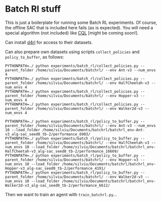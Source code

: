 # Batch Rl stuff

This is just a boilerplate for running some Batch RL experiments. Of course, the offline SAC that is included here fails (as is expected). You will need a special algorithm (not included) like [CQL](https://arxiv.org/abs/2006.04779) [might be coming soon!]. 

Can install [d4rl](https://github.com/rail-berkeley/d4rl) for access to their datasets. 

Can also prepare own datasets using scripts `collect_policies` and `policy_to_buffer`, as follows:

    PYTHONPATH=./ python experiments/batch_rl/collect_policies.py --parent_folder /home/silviu/Documents/batchrl/ --env Ant-v3 --num_envs 4
    PYTHONPATH=./ python experiments/batch_rl/collect_policies.py --parent_folder /home/silviu/Documents/batchrl/ --env HalfCheetah-v3 --num_envs 4
    PYTHONPATH=./ python experiments/batch_rl/collect_policies.py --parent_folder /home/silviu/Documents/batchrl/ --env Hopper-v3 --num_envs 4
    PYTHONPATH=./ python experiments/batch_rl/collect_policies.py --parent_folder /home/silviu/Documents/batchrl/ --env Walker2d-v3 --num_envs 4

    PYTHONPATH=./ python experiments/batch_rl/policy_to_buffer.py --parent_folder /home/silviu/Documents/batchrl/ --env Ant-v3 --num_envs 10 --load_folder /home/silviu/Documents/batchrl/batchrl_env-Ant-v3_alg-sac_seed0_tb-2/performance_6903/
    PYTHONPATH=./ python experiments/batch_rl/policy_to_buffer.py --parent_folder /home/silviu/Documents/batchrl/ --env HalfCheetah-v3 --num_envs 10 --load_folder /home/silviu/Documents/batchrl/batchrl_env-HalfCheetah-v3_alg-sac_seed0_tb-2/performance_16669/
    PYTHONPATH=./ python experiments/batch_rl/policy_to_buffer.py --parent_folder /home/silviu/Documents/batchrl/ --env Hopper-v3 --num_envs 10 --load_folder /home/silviu/Documents/batchrl/batchrl_env-Hopper-v3_alg-sac_seed0_tb-2/performance_4191/
    PYTHONPATH=./ python experiments/batch_rl/policy_to_buffer.py --parent_folder /home/silviu/Documents/batchrl/ --env Walker2d-v3 --num_envs 10 --load_folder /home/silviu/Documents/batchrl/batchrl_env-Walker2d-v3_alg-sac_seed0_tb-2/performance_6612/


Then we want to train an agent with `train_batchrl.py`... 
